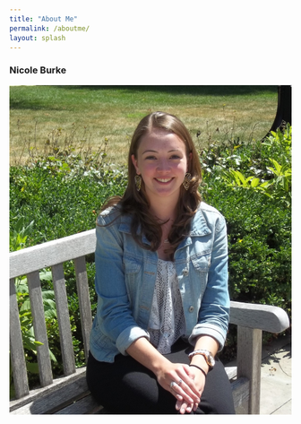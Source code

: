 ```yaml
---
title: "About Me"
permalink: /aboutme/
layout: splash
---
```


### Nicole Burke 

![Picture of Me](Nicole-Burke.jpg)
